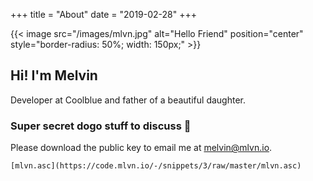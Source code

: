 +++
title = "About"
date = "2019-02-28"
+++

{{< image src="/images/mlvn.jpg" alt="Hello Friend" position="center" style="border-radius: 50%; width: 150px;" >}}

## Hi! I'm Melvin

Developer at Coolblue and father of a beautiful daughter.  

### Super secret dogo stuff to discuss 🐶
Please download the public key to email me at melvin@mlvn.io.

    [mlvn.asc](https://code.mlvn.io/-/snippets/3/raw/master/mlvn.asc)
